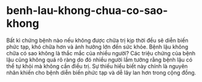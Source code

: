 # benh-lau-khong-chua-co-sao-khong
Bất kì chứng bệnh nào nếu không được chữa trị kịp thời đều sẽ diễn biến phức tạp, khó chữa hơn và ảnh hưởng lớn đến sức khỏe. Bệnh lậu không chữa có sao không là thắc mắc của nhiều người? Các triệu chứng của bệnh lậu cũng không quá rõ ràng do đó nhiều người lầm tưởng rằng bệnh lậu có thể tự khỏi mà không cần điều trị. Sự thiếu hiểu biết này chính là nguyên nhân khiến cho bệnh diễn biến phức tạp và dễ lây lan hơn trong cộng đồng. 

